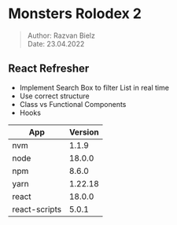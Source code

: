 # Monsters Rolodex 2

> Author: Razvan Bielz  
> Date: 23.04.2022  

## React Refresher
- Implement Search Box to filter List in real time
- Use correct structure
- Class vs Functional Components
- Hooks

| App           | Version |
| ------------- | ------- |
| nvm           | 1.1.9   |
| node          | 18.0.0  |
| npm           | 8.6.0   |
| yarn          | 1.22.18 |
| react         | 18.0.0  |
| react-scripts | 5.0.1   |